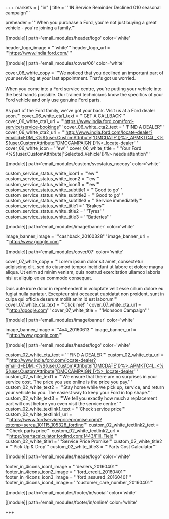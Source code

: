 +++
markets = [ "in" ]
title = '''IN Service Reminder Declined 010 seasonal campaign'''

preheader = '''When you purchase a Ford, you're not just buying a great vehicle - you're joining a family.'''

[[module]]
path='email_modules/header/logo'
color='white'

header_logo_image = '''white'''
header_logo_url = '''https://www.india.ford.com/'''

[[module]]
path='email_modules/cover/06'
color='white'

cover_06_white_copy = '''We noticed that you declined an important part of your servicing at your last appointment. That's got us worried.<br><br>When you come into a Ford service centre, you're putting your vehicle into the best hands possible. Our trained technicians know the specifics of your Ford vehicle and only use genuine Ford parts.<br><br>As part of the Ford family, we've got your back. Visit us at a Ford dealer soon.'''
cover_06_white_cta1_text = '''GET A CALLBACK'''
cover_06_white_cta1_url = '''https://www.india.ford.com/ford-service/service-bookings'''
cover_06_white_cta2_text = '''FIND A DEALER'''
cover_06_white_cta2_url = '''http://www.india.ford.com/locate-dealer?emailid=EDM_<%${user.CustomAttribute['DMCDATE']}%>_APMKTC4L_<%${user.CustomAttribute['DMCCAMPAIGN']}%>_locate-dealer'''
cover_06_white_icon = '''ew'''
cover_06_white_title = '''Your Ford <%${user.CustomAttribute['Selected_Vehicle']}%> needs attention'''

[[module]]
path='email_modules/custom/svcstatus_nocopy'
color='white'

custom_service_status_white_icon1 = '''ew'''
custom_service_status_white_icon2 = '''ew'''
custom_service_status_white_icon3 = '''ew'''
custom_service_status_white_subtitle1 = '''Good to go'''
custom_service_status_white_subtitle2 = '''Good to go'''
custom_service_status_white_subtitle3 = '''Service immediately'''
custom_service_status_white_title1 = '''Brakes'''
custom_service_status_white_title2 = '''Tyres'''
custom_service_status_white_title3 = '''Batteries'''

[[module]]
path='email_modules/image/banner'
color='white'

image_banner_image = '''cashback_20160328'''
image_banner_url = '''http://www.google.com'''

[[module]]
path='email_modules/cover/07'
color='white'

cover_07_white_copy = '''Lorem ipsum dolor sit amet, consectetur adipiscing elit, sed do eiusmod tempor incididunt ut labore et dolore magna aliqua. Ut enim ad minim veniam, quis nostrud exercitation ullamco laboris nisi ut aliquip ex ea commodo consequat.<br><br>Duis aute irure dolor in reprehenderit in voluptate velit esse cillum dolore eu fugiat nulla pariatur. Excepteur sint occaecat cupidatat non proident, sunt in culpa qui officia deserunt mollit anim id est laborum'''
cover_07_white_cta_text = '''Click me!'''
cover_07_white_cta_url = '''http://google.com'''
cover_07_white_title = '''Monsoon Campaign'''

[[module]]
path='email_modules/image/banner'
color='white'

image_banner_image = '''4x4_20160613'''
image_banner_url = '''http://www.google.com'''

[[module]]
path='email_modules/header/logo'
color='white'

custom_02_white_cta_text = '''FIND A DEALER'''
custom_02_white_cta_url = '''http://www.india.ford.com/locate-dealer?emailid=EDM_<%${user.CustomAttribute['DMCDATE']}%>_APMKTC4L_<%${user.CustomAttribute['DMCCAMPAIGN']}%>_locate-dealer'''
custom_02_white_text1 = '''We ensure that there are no surprises in your service cost. The price you see online is the price you pay.'''
custom_02_white_text2 = '''Stay home while we pick up, service, and return your vehicle to you. The easiest way to keep your Ford in top shape.'''
custom_02_white_text3 = '''We tell you exactly how much a replacement part will cost before you even visit the service centre.'''
custom_02_white_textlink1_text = '''Check service price'''
custom_02_white_textlink1_url = '''https://www.fordservicepricepromise.com/?extcmp=serca_101115_105328_fordind'''
custom_02_white_textlink2_text = '''Check parts price'''
custom_02_white_textlink2_url = '''https://partscalculator.fordind.com:1443/Fill_Field'''
custom_02_white_title1 = '''Service Price Promise'''
custom_02_white_title2 = '''Pick Up &#38; Drop'''
custom_02_white_title3 = '''Parts Cost Calculator'''

[[module]]
path='email_modules/header/logo'
color='white'

footer_in_4icons_icon1_image = '''dealers_20160401'''
footer_in_4icons_icon2_image = '''ford_credit_20160401'''
footer_in_4icons_icon3_image = '''ford_assured_20160401'''
footer_in_4icons_icon4_image = '''customer_care_number_20160401'''

[[module]]
path='email_modules/footer/in/social'
color='white'

[[module]]
path='email_modules/footer/in/online'
color='white'

+++